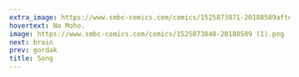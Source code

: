 ```yaml
---
extra_image: https://www.smbc-comics.com/comics/1525873871-20180509after.png
hovertext: No Moho.
image: https://www.smbc-comics.com/comics/1525873848-20180509 (1).png
next: brain
prev: gordak
title: Song
---
```

